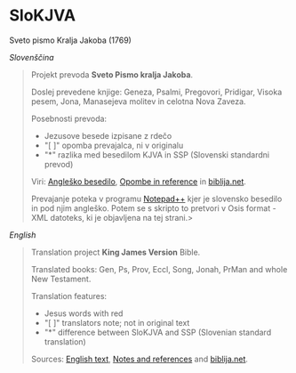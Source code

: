 # SloKJVA
Sveto pismo Kralja Jakoba (1769)


*Slovenščina*

>Projekt prevoda **Sveto Pismo kralja Jakoba**.
>
>Doslej prevedene knjige: Geneza, Psalmi, Pregovori, Pridigar, Visoka pesem, Jona, Manasejeva molitev in celotna Nova Zaveza.
>
>Posebnosti prevoda: 
>
> - Jezusove besede izpisane z rdečo
> - "[ ]" opomba prevajalca, ni v originalu
> - "*" razlika med besedilom KJVA in SSP (Slovenski standardni prevod)
> 
>Viri: [Angleško besedilo](http://www.crosswire.org/~dmsmith/kjv2006/), [Opombe in reference](www.kingjamesbibleonline.org/Psalms–Chapter–1_Original–1611–KJV/) in [biblija.net](http://www.biblija.net/biblija.cgi?m=&id13=1&id7=1&pos=0&set=6&l=sl).
>
>Prevajanje poteka v programu [Notepad++](http://notepad-plus-plus.org/) kjer je slovensko besedilo in pod njim angleško. Potem se s skripto to pretvori v Osis format - XML datoteks, ki je objavljena na tej strani.>


*English*

>Translation project **King James Version** Bible.
>
>Translated books: Gen, Ps, Prov, Eccl, Song, Jonah, PrMan and whole New Testament.
>
>Translation features:
>
> - Jesus words with red
> - "[ ]" translators note; not in original text
> - "*" difference between SloKJVA and SSP (Slovenian standard translation)
> 
>Sources: [English text](http://www.crosswire.org/~dmsmith/kjv2006/), [Notes and references](www.kingjamesbibleonline.org/Psalms–Chapter–1_Original–1611–KJV/) and [biblija.net](http://www.biblija.net/biblija.cgi?m=&id13=1&id7=1&pos=0&set=6&l=sl).
